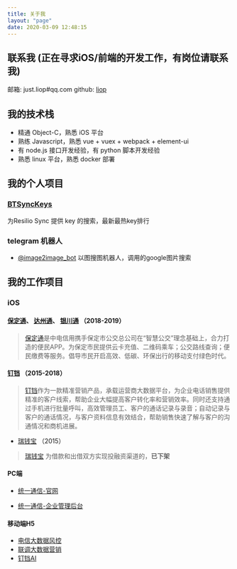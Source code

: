 ```yaml
---
title: 关于我
layout: "page"
date: 2020-03-09 12:48:15
---
```


## 联系我 (正在寻求iOS/前端的开发工作，有岗位请联系我)

邮箱:    just.liop#qq.com
github: [liop](https://github.com/liop)

## 我的技术栈

* 精通 Object-C，熟悉 iOS 平台
* 熟练 Javascript，熟悉 vue + vuex + webpack + element-ui
* 有 node.js 接口开发经验，有 python 脚本开发经验
* 熟悉 linux 平台，熟悉 docker 部署


## 我的个人项目

### [BTSyncKeys][BTSyncKeys]

为Resilio Sync 提供 key 的搜索，最新最热key排行

### telegram 机器人

- [@image2image_bot](https://t.me/image2image_bot) 以图搜图机器人，调用的google图片搜索


## 我的工作项目

### iOS

#### [保定通][保定通在线]、 [达州通][达州通在线]、 [银川通][玺客-银川通] （2018-2019）

>[保定通][保定通在线]是中电信用携手保定市公交总公司在“智慧公交”理念基础上，合力打造的便民APP。为保定市民提供云卡充值、二维码乘车；公交路线查询；便民缴费等服务。倡导市民开启高效、低碳、环保出行的移动支付绿色时代。

#### [钉铛] （2015-2018）

> [钉铛]作为一款精准营销产品，承载运营商大数据平台，为企业电话销售提供精准的客户线索，帮助企业大幅提高客户转化率和营销效率。同时还支持通过手机进行批量呼叫，高效管理员工、客户的通话记录与录音；自动记录与客户的通话情况，与客户资料信息有效结合，帮助销售快速了解与客户的沟通情况和商机进展。

* [瑞钱宝] （2015）

> [瑞钱宝] 为借款和出借双方实现投融资渠道的，<b>已下架</b>

#### PC端

* [统一通信-官网]

* [统一通信-企业管理后台]

#### 移动端H5

* [电信大数据风控]
* [联调大数据营销]
* [钉铛AI]


[BTSyncKeys]: https://btsynckeys.herokuapp.com/

[瑞钱宝]:https://apps.apple.com/cn/app/%E7%91%9E%E9%92%B1%E5%AE%9D-3%E5%B9%B4%E9%93%B6%E8%A1%8C%E5%AD%98%E7%AE%A1%E6%8A%95%E8%B5%84%E7%90%86%E8%B4%A2%E5%A5%BD%E4%BA%A7%E5%93%81/id914860608 "去appstore"
[瑞钱宝-官网]:http://www.rqbao.com/
[钉铛]:https://apps.apple.com/cn/app/%E9%92%89%E9%93%9B-%E4%B8%93%E4%B8%9A%E9%94%80%E5%94%AE%E7%AD%BE%E5%8D%95%E7%A5%9E%E5%99%A8/id1066093207?l=en "去appstore"
[钉铛AI]:http://jingleapp.uccc.cc/H5/ "打开浏览器"
[电信大数据风控]:http://jingleapp.uccc.cc/telecom/ "打开浏览器"
[联调大数据营销]:http://jingleapp.uccc.cc/liantong/ "打开浏览器"
[米多财富]:https://apps.apple.com/cn/app/%E7%B1%B3%E5%A4%9A%E8%B4%A2%E5%AF%8C%E7%AE%A1%E7%90%86-%E9%AB%98%E5%87%80%E5%80%BC%E6%8A%95%E8%B5%84%E8%80%85%E8%B4%A2%E5%AF%8C%E7%AE%A1%E7%90%86%E5%B9%B3%E5%8F%B0/id965152651

[保定通在线]: https://apps.apple.com/cn/app/%E4%BF%9D%E5%AE%9A%E9%80%9A%E5%9C%A8%E7%BA%BF/id1295531718?l=id
[达州通在线]:https://apps.apple.com/cn/app/%E8%BE%BE%E5%B7%9E%E9%80%9A%E5%9C%A8%E7%BA%BF/id1450790276?l=id
[玺客-银川通]:https://apps.apple.com/cn/app/id1388267300
[统一通信-官网]: http://www.uccc.cc/ "官网"
[统一通信-企业管理后台]:http://jingleapp.uccc.cc/jingle/login.html "管理后台"